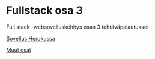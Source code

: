 # Fullstack osa 3

Full stack -websovelluskehitys osan 3 tehtäväpalautukset

[Sovellus Herokussa](https://fs-puhelinluettelo-osa3.herokuapp.com/)

[Muut osat](https://github.com/viltas/fullstack-course)
